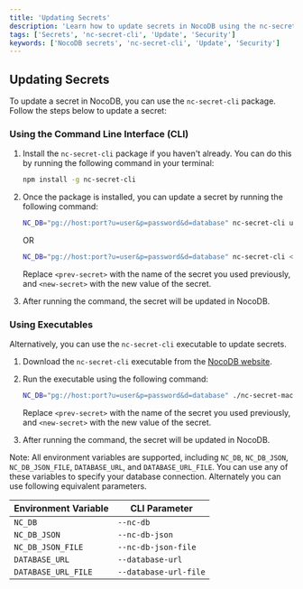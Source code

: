 ```yaml
---
title: 'Updating Secrets'
description: 'Learn how to update secrets in NocoDB using the nc-secret-cli package.'
tags: ['Secrets', 'nc-secret-cli', 'Update', 'Security']
keywords: ['NocoDB secrets', 'nc-secret-cli', 'Update', 'Security']
---
```


## Updating Secrets

To update a secret in NocoDB, you can use the `nc-secret-cli` package. Follow the steps below to update a secret:

### Using the Command Line Interface (CLI)

1. Install the `nc-secret-cli` package if you haven't already. You can do this by running the following command in your terminal:

   ```bash
   npm install -g nc-secret-cli
   ```

2. Once the package is installed, you can update a secret by running the following command:

   ```bash
   NC_DB="pg://host:port?u=user&p=password&d=database" nc-secret-cli update --prev <previous-secret> --new <new-secret>
   ```
   
   OR

   ```bash
   NC_DB="pg://host:port?u=user&p=password&d=database" nc-secret-cli <previous-secret> --new <new-secret
   ```

   Replace `<prev-secret>` with the name of the secret you used previously, and `<new-secret>` with the new value of the secret.

3. After running the command, the secret will be updated in NocoDB.

### Using Executables

Alternatively, you can use the `nc-secret-cli` executable to update secrets.

1. Download the `nc-secret-cli` executable from the [NocoDB website](https://github.com/nocodb/nc-secret-cli/releases/latest).
4. Run the executable using the following command:

   ```bash
   NC_DB="pg://host:port?u=user&p=password&d=database" ./nc-secret-macos-arm64 update --prev <previous-secret> --new <new-secret>
   ```

   Replace `<prev-secret>` with the name of the secret you used previously, and `<new-secret>` with the new value of the secret.

5. After running the command, the secret will be updated in NocoDB.


Note: All environment variables are supported, including `NC_DB`, `NC_DB_JSON`, `NC_DB_JSON_FILE`, `DATABASE_URL`, and `DATABASE_URL_FILE`. You can use any of these variables to specify your database connection. Alternately you can use following equivalent parameters.

| Environment Variable | CLI Parameter |
| --------------------- | -------------- |
| `NC_DB`               | `--nc-db`      |
| `NC_DB_JSON`          | `--nc-db-json` |
| `NC_DB_JSON_FILE`     | `--nc-db-json-file` |
| `DATABASE_URL`        | `--database-url` |
| `DATABASE_URL_FILE`   | `--database-url-file` |